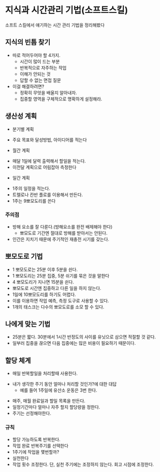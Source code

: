 # 지식과 시간관리 기법(소프트스킬)
소프트 스킬에서 얘기하는 시간 관리 기법을 정리해봤다

## 지식의 빈틈 찾기
* 따로 적어두어야 할 4가지.
  - 시간이 많이 드는 부분
  - 반복적으로 자주하는 작업
  - 이해가 안되는 것
  - 답할 수 없는 면접 질문
* 이걸 해결하려면?
  - 정확히 무엇을 배울지 알아내자.
  - 집중할 영역을 구체적으로 명확하게 설정해라.


## 생산성 계획
* 분기별 계획
 - 주요 목표와 달성방법, 아이디어를 적는다
* 월간 계획
 - 매달 1일에 달력 출력해서 할일을 적는다. 
 - 이전달 계획으로 어림잡아 측정한다
* 일간 계획
 - 1주의 일정을 적는다.
 - 트렐로나 칸반 플로를 이용해서 만든다.
 - 1주는 9뽀모도리를 쓴다

### 주의점
* 방해 요소를 잘 다룬다.(방해요소를 완전 배제해야 한다)
  + 뽀모도로 기간엔 절대로 방해를 받아서는 안된다. 
* 인간은 지치기 때문에 주기적인 재충전 시기를 갖는다. 

## 뽀모도로 기법
* 1 뽀모도로는 25분 이후 5분을 쉰다.
* 1 뽀모도리는 25분 집중, 5분 쉬기를 묶은 것을 말한다
* 4 뽀모도리가 지나면 15분을 쉰다.
* 뽀모도로 시간엔 집중하고 다른 일을 하지 않는다.
* 1일에 10뽀모도리를 하기도 어렵다.
* 이를 이용하면 작업 예측, 측정 도구로 사용할 수 있다.
* 1개의 태스크는 다수의 뽀모도로를 소모 할 수 있다. 

## 나에게 맞는 기법
* 25분은 짧다. 30분에서 1시간 반정도의 사이를 유닛으로 삼으면 적절할 것 같다.
* 일부러 집중을 끊으면 다음 집중에는 많은 비용이 필요하기 때문이다.

## 할당 체계
* 매일 반복할일을 처리할때 사용한다.
 - 내가 생각한 주기 동안 얼마나 처리할 것인가?에 대한 대답
   - 예를 들어 1주일에 유산소 운동은 3번 한다.
* 매주, 매월 완료일과 할일 목록을 만든다.
* 일정기간마다 얼마나 자주 할지 할당량을 정한다.
* 주기는 선정해야한다.

### 규칙 
* 할당 가능하도록 반복한다.
* 작업 완료 반복주기를 선택한다
* 1주기에 작업을 몇번할까?
* 실천한다
* 작업 횟수 조정한다. 단, 실천 주기에는 조정하지 않는다. 회고 시점에 조정한다.

